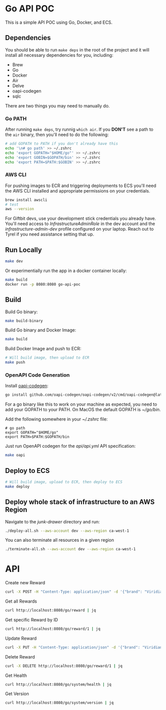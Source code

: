 # Go API POC

This is a simple API POC using Go, Docker, and ECS.

## Dependencies

You should be able to run `make deps` in the root of the project and it will install all necessary dependencies for you, including:
- Brew
- Go
- Docker
- Air
- Delve
- oapi-codegen
- sqlc

There are two things you may need to manually do.

### Go PATH
After running `make deps`, try runnig `which air`. If you **DON'T** see a path to the `air` binary, then you'll need to do the following:
```bash
# add GOPATH to PATH if you don't already have this
echo '\n# go path' >> ~/.zshrc
echo 'export GOPATH="$HOME/go"' >> ~/.zshrc
echo 'export GOBIN=$GOPATH/bin' >> ~/.zshrc
echo 'export PATH=$PATH:$GOBIN' >> ~/.zshrc
```

### AWS CLI
For pushing images to ECR and triggering deployments to ECS you'll need the AWS CLI installed and appropriate permissions on your credentials.
```bash
brew install awscli
# test
aws --version
```
For Giftbit devs, use your development stick credentials you already have. You'll need access to _InfrastructureAdminRole_ in the dev account and the _infrastructure-admin-dev_ profile configured on your laptop. Reach out to Tyrel if you need assistance setting that up.

## Run Locally

```bash
make dev
```

Or experimentially run the app in a docker container locally:
```bash
make build
docker run -p 8080:8080 go-api-poc
```

## Build

Build Go binary:
```bash
make build-binary
```

Build Go binary and Docker Image:
```bash
make build
```

Build Docker Image and push to ECR:
```bash
# Will build image, then upload to ECR
make push
```

### OpenAPI Code Generation
Install [oapi-codegen](https://github.com/oapi-codegen/oapi-codegen):
```bash
go install github.com/oapi-codegen/oapi-codegen/v2/cmd/oapi-codegen@latest
```
For a go binary like this to work on your machine as expected, you need to add your GOPATH to your PATH. On MacOS the default GOPATH is *~/go/bin*.

Add the following somewhere in your *~/.zshrc* file:
```
# go path
export GOPATH="$HOME/go"
export PATH=$PATH:$GOPATH/bin
```

Just run OpenAPI codegen for the *api/api.yml* API specification:
```bash
make oapi
```

## Deploy to ECS

```bash
# Will build image, upload to ECR, then deploy to ECS
make deploy
```

## Deploy whole stack of infrastructure to an AWS Region

Navigate to the _junk-drawer_ directory and run:
```bash
./deploy-all.sh --aws-account dev --aws-region ca-west-1
```

You can also terminate all resources in a given region
```bash
./terminate-all.sh --aws-account dev --aws-region ca-west-1
```

# API

Create new Reward
```bash
curl -X POST -H "Content-Type: application/json" -d '{"brand": "Viridian City Pokemart", "currency": "PMD", "denomination": 1000}' http://localhost:8080/go/reward | jq
```

Get all Rewards
```bash
curl http://localhost:8080/go/reward | jq
```

Get specific Reward by ID
```bash
curl http://localhost:8080/go/reward/1 | jq
```

Update Reward
```bash
curl -X PUT -H "Content-Type: application/json" -d '{"brand": "Viridian City Pokemart", "currency": "PMD", "denomination": 1000}' http://localhost:8080/go/reward/1 | jq
```

Delete Reward
```bash
curl -X DELETE http://localhost:8080/go/reward/1 | jq
```

Get Health
```bash
curl http://localhost:8080/go/system/health | jq
```

Get Version
```bash
curl http://localhost:8080/go/system/version | jq
```